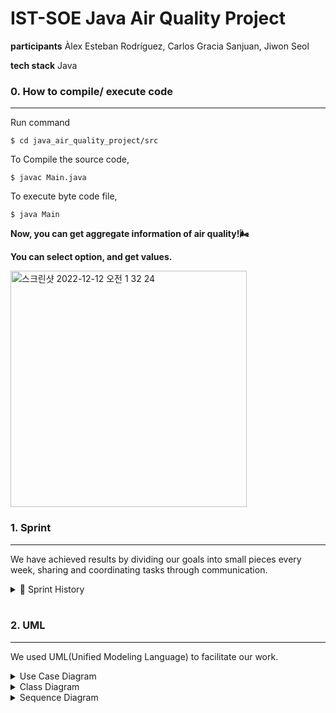 # IST-SOE Java Air Quality Project

**participants** Àlex Esteban Rodríguez, Carlos Gracia Sanjuan, Jiwon Seol

**tech stack** Java

### 0. How to compile/ execute code
---

Run command 
```
$ cd java_air_quality_project/src
```

To Compile the source code,  
```
$ javac Main.java
```

To execute byte code file,  
```
$ java Main
```

**Now, you can get aggregate information of air quality!🌬️**   

**You can select option, and get values.**   

<img width="378" alt="스크린샷 2022-12-12 오전 1 32 24" src="https://user-images.githubusercontent.com/76513385/206916177-9b544dcf-f645-41a3-8d9e-d65a733b652e.png">

<br/>

### 1. Sprint
---

We have achieved results by dividing our goals into small pieces every week, sharing and coordinating tasks through communication.

<details>
<summary>🏃 Sprint History</summary>
<div markdown="1">       
<br/>

**Sprint 1 (~ 24/11/2022)**

1. get to know about github, init git project
2. read and print original csv data

<br/>

**Sprint 2 (~ 01/12/2022)**

1. discuss about UML
2. search air quality standard, implement in code
3. process large csv file, calculate mean value for sensor, attribute

<br/>

**Sprint 3(~ 05/12/2022)**

1. add user input
2. add option for various calculation result

<br/>

**Sprint 4(~ 08/12/2022)**

1. check that code represents uml diagrams
2. refactor code

**Sprint 5(~ 14/12/2022)**

1. ensure code quality with JUnit test

</div>
</details>

<br/>

### 2. UML
---

We used UML(Unified Modeling Language) to facilitate our work.

<details>
<summary>Use Case Diagram</summary>
<div markdown="1">       
<br/>
<img width="600" src="https://user-images.githubusercontent.com/91628072/206869663-30cf4a0d-7ac5-47a1-bbe1-c471b2ee22b1.png">
</div>
</details>
<details>
<summary>Class Diagram</summary>
<div markdown="1">       
<br/>
<img width="600" src="https://user-images.githubusercontent.com/91628072/206869669-6c991860-3163-48bb-9952-915d918b2d37.PNG">
</div>
</details>
<details>
<summary>Sequence Diagram</summary>
<div markdown="1">       
<br/>
<img width="600" src="https://user-images.githubusercontent.com/119570921/207128990-673efe5f-9657-48c7-8db9-ea1458fcc75a.jpg">
</div>
</details>


